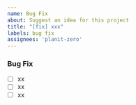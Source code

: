 ```yaml
---
name: Bug Fix
about: Suggest an idea for this project
title: "[fix] xxx"
labels: bug fix
assignees: 'planit-zero'
---
```

### Bug Fix 

- [ ] xx
- [ ] xx
- [ ] xx
